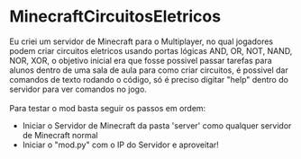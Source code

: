 # MinecraftCircuitosEletricos
Eu criei um servidor de Minecraft para o Multiplayer, no qual jogadores podem criar circuitos eletricos usando portas lógicas AND, OR, NOT, NAND, NOR, XOR, o objetivo inicial era que fosse possivel passar tarefas para alunos dentro de uma sala de aula para como criar circuitos, é possivel dar comandos de texto rodando o código, só é preciso digitar "help" dentro do servidor para ver comandos no jogo.<br/><br/>
Para testar o mod basta seguir os passos em ordem:<br/>
- Iniciar o Servidor de Minecraft da pasta 'server' como qualquer servidor de Minecraft normal<br/>
- Iniciar o "mod.py" com o IP do Servidor e aproveitar!<br/>
